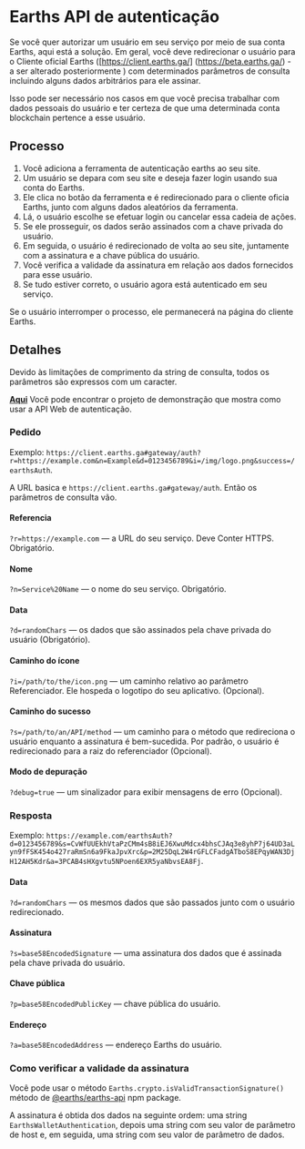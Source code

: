# Earths API de autenticação

Se você quer autorizar um usuário em seu serviço por meio de sua conta Earths, aqui está a solução. Em geral, você deve redirecionar o usuário para o Cliente oficial Earths \([https://client.earths.ga/] (https://beta.earths.ga/) - a ser alterado posteriormente \) com determinados parâmetros de consulta incluindo alguns dados arbitrários para ele assinar.

Isso pode ser necessário nos casos em que você precisa trabalhar com dados pessoais do usuário e ter certeza de que uma determinada conta blockchain pertence a esse usuário.

## Processo

1. Você adiciona a ferramenta de autenticação earths ao seu site.
2. Um usuário se depara com seu site e deseja fazer login usando sua conta do Earths.
3. Ele clica no botão da ferramenta e é redirecionado para o cliente oficia Earths, junto com alguns dados aleatórios da ferramenta.
4. Lá, o usuário escolhe se efetuar login ou cancelar essa cadeia de ações.
5. Se ele prosseguir, os dados serão assinados com a chave privada do usuário.
6. Em seguida, o usuário é redirecionado de volta ao seu site, juntamente com a assinatura e a chave pública do usuário.
7. Você verifica a validade da assinatura em relação aos dados fornecidos para esse usuário.
8. Se tudo estiver correto, o usuário agora está autenticado em seu serviço.

Se o usuário interromper o processo, ele permanecerá na página do cliente Earths.

## Detalhes

Devido às limitações de comprimento da string de consulta, todos os parâmetros são expressos com um caracter.

[**Aqui**](https://demo.earths.ga) Você pode encontrar o projeto de demonstração que mostra como usar a API Web de autenticação.

### Pedido

Exemplo: `https://client.earths.ga#gateway/auth?r=https://example.com&n=Example&d=0123456789&i=/img/logo.png&success=/earthsAuth`.

A URL basica e `https://client.earths.ga#gateway/auth`. Então os parâmetros de consulta vão.

#### Referencia

`?r=https://example.com` — a URL do seu serviço. Deve Conter HTTPS. Obrigatório.

#### Nome

`?n=Service%20Name` — o nome do seu serviço. Obrigatório.

#### Data

`?d=randomChars` — os dados que são assinados pela chave privada do usuário \(Obrigatório\).

#### Caminho do ícone

`?i=/path/to/the/icon.png` — um caminho relativo ao parâmetro Referenciador. Ele hospeda o logotipo do seu aplicativo. \(Opcional\).

#### Caminho do sucesso

`?s=/path/to/an/API/method` — um caminho para o método que redireciona o usuário enquanto a assinatura é bem-sucedida. Por padrão, o usuário é redirecionado para a raiz do referenciador \(Opcional\).

#### Modo de depuração

`?debug=true` — um sinalizador para exibir mensagens de erro \(Opcional\).

### Resposta

Exemplo: `https://example.com/earthsAuth?d=0123456789&s=CvWfUUEkhVtaPzCMm4sB8iEJ6XwuMdcx4bhsCJAq3e8yhP7j64UD3aLyn9fFSK454o427raRmSn6a9FkaJpvXrc&p=2M25DqL2W4rGFLCFadgATboS8EPqyWAN3DjH12AH5Kdr&a=3PCAB4sHXgvtu5NPoen6EXR5yaNbvsEA8Fj`.

#### Data

`?d=randomChars` — os mesmos dados que são passados junto com o usuário redirecionado.

#### Assinatura

`?s=base58EncodedSignature` — uma assinatura dos dados que é assinada pela chave privada do usuário.

#### Chave pública

`?p=base58EncodedPublicKey` — chave pública do usuário.

#### Endereço

`?a=base58EncodedAddress` — endereço Earths do usuário.

### Como verificar a validade da assinatura

Você pode usar o método `Earths.crypto.isValidTransactionSignature()` método de [@earths/earths-api](https://www.npmjs.com/package/@earths/earths-api) npm package.

A assinatura é obtida dos dados na seguinte ordem: uma string `EarthsWalletAuthentication`, depois uma string com seu valor de parâmetro de host e, em seguida, uma string com seu valor de parâmetro de dados.

